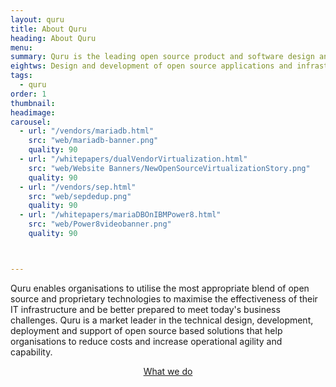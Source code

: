 ```yaml
---
layout: quru
title: About Quru
heading: About Quru
menu:
summary: Quru is the leading open source product and software design and development team in Europe
eightws: Design and development of open source applications and infrastructure
tags:
  - quru
order: 1
thumbnail:
headimage:
carousel:
  - url: "/vendors/mariadb.html"
    src: "web/mariadb-banner.png"
    quality: 90
  - url: "/whitepapers/dualVendorVirtualization.html"
    src: "web/Website Banners/NewOpenSourceVirtualizationStory.png"
    quality: 90
  - url: "/vendors/sep.html"
    src: "web/sepdedup.png"
    quality: 90
  - url: "/whitepapers/mariaDBOnIBMPower8.html"
    src: "web/Power8videobanner.png"
    quality: 90



---
```


Quru enables organisations to utilise the most appropriate blend of open source and proprietary technologies to maximise the effectiveness of their IT infrastructure and be better prepared to meet today's business challenges. Quru is a market leader in the technical design, development, deployment and support of open source based solutions that help organisations to reduce costs and increase operational agility and capability.

<center><a href="/whatwedo/" class="button" style="margin-top: 1em;">What we do</a></center>
